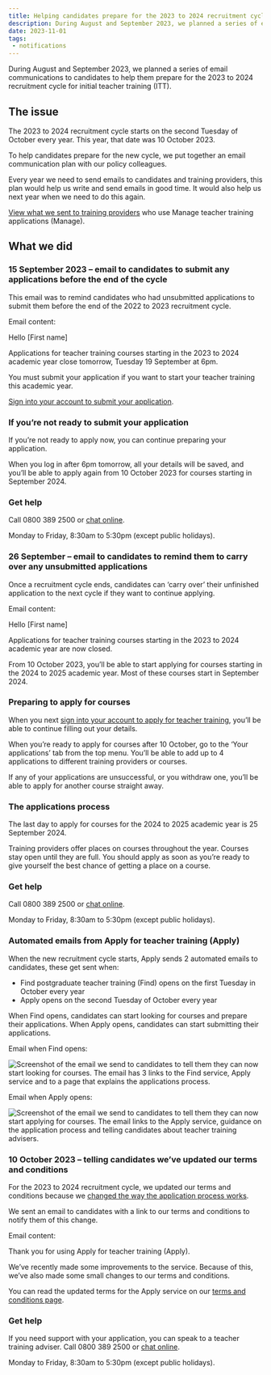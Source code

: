 ```yaml
---
title: Helping candidates prepare for the 2023 to 2024 recruitment cycle
description: During August and September 2023, we planned a series of email communications to candidates to help them prepare for the 2023 to 2024 recruitment cycle for initial teacher training (ITT). 
date: 2023-11-01
tags:
 - notifications
---
```


During August and September 2023, we planned a series of email communications to candidates to help them prepare for the 2023 to 2024 recruitment cycle for initial teacher training (ITT).

## The issue

The 2023 to 2024 recruitment cycle starts on the second Tuesday of October every year. This year, that date was 10 October 2023.

To help candidates prepare for the new cycle, we put together an email communication plan with our policy colleagues.

Every year we need to send emails to candidates and training providers, this plan would help us write and send emails in good time. It would also help us next year when we need to do this again.

[View what we sent to training providers](/manage-teacher-training-applications/end-of-recruitment-cycle-emails) who use Manage teacher training applications (Manage).

## What we did

### 15 September 2023 – email to candidates to submit any applications before the end of the cycle

This email was to remind candidates who had unsubmitted applications to submit them before the end of the 2022 to 2023 recruitment cycle.

Email content:

<div class="govuk-inset-text">

Hello [First name]

Applications for teacher training courses starting in the 2023 to 2024 academic year close tomorrow, Tuesday 19 September at 6pm.

You must submit your application if you want to start your teacher training this academic year.

[Sign into your account to submit your application](https://www.apply-for-teacher-training.service.gov.uk/candidate/account).

### If you’re not ready to submit your application

If you’re not ready to apply now, you can continue preparing your application.

When you log in after 6pm tomorrow, all your details will be saved, and you’ll be able to apply again from 10 October 2023 for courses starting in September 2024.

### Get help

Call 0800 389 2500 or [chat online](https://getintoteaching.education.gov.uk/help-and-support).

Monday to Friday, 8:30am to 5:30pm (except public holidays).

</div>

### 26 September – email to candidates to remind them to carry over any unsubmitted applications

Once a recruitment cycle ends, candidates can ‘carry over’ their unfinished application to the next cycle if they want to continue applying.

Email content:

<div class="govuk-inset-text">

Hello [First name]

Applications for teacher training courses starting in the 2023 to 2024 academic year are now closed.

From 10 October 2023, you’ll be able to start applying for courses starting in the 2024 to 2025 academic year. Most of these courses start in September 2024.

### Preparing to apply for courses

When you next [sign into your account to apply for teacher training](https://www.apply-for-teacher-training.service.gov.uk/candidate/account), you’ll be able to continue filling out your details.

When you’re ready to apply for courses after 10 October, go to the ‘Your applications’ tab from the top menu. You’ll be able to add up to 4 applications to different training providers or courses.

If any of your applications are unsuccessful, or you withdraw one, you’ll be able to apply for another course straight away.

### The applications process

The last day to apply for courses for the 2024 to 2025 academic year is 25 September 2024.

Training providers offer places on courses throughout the year. Courses stay open until they are full. You should apply as soon as you’re ready to give yourself the best chance of getting a place on a course.

### Get help

Call 0800 389 2500 or [chat online](https://getintoteaching.education.gov.uk/help-and-support).

Monday to Friday, 8:30am to 5:30pm (except public holidays).

</div>

### Automated emails from Apply for teacher training (Apply)

When the new recruitment cycle starts, Apply sends 2 automated emails to candidates, these get sent when:

- Find postgraduate teacher training (Find) opens on the first Tuesday in October every year
- Apply opens on the second Tuesday of October every year

When Find opens, candidates can start looking for courses and prepare their applications. When Apply opens, candidates can start submitting their applications.

Email when Find opens:

![Screenshot of the email we send to candidates to tell them they can now start looking for courses. The email has 3 links to the Find service, Apply service and to a page that explains the applications process.](find_open_email.png)

Email when Apply opens:

![Screenshot of the email we send to candidates to tell them they can now start applying for courses. The email links to the Apply service, guidance on the application process and telling candidates about teacher training advisers.](apply-open-email.png)

### 10 October 2023 – telling candidates we’ve updated our terms and conditions

For the 2023 to 2024 recruitment cycle, we updated our terms and conditions because we [changed the way the application process works](/apply-for-teacher-training/changing-application-process).

We sent an email to candidates with a link to our terms and conditions to notify them of this change.

Email content:

<div class="govuk-inset-text">

Thank you for using Apply for teacher training (Apply).

We’ve recently made some improvements to the service. Because of this, we’ve also made some small changes to our terms and conditions.

You can read the updated terms for the Apply service on our [terms and conditions page](https://www.apply-for-teacher-training.service.gov.uk/candidate/terms-of-use).

### Get help

If you need support with your application, you can speak to a teacher training adviser. Call 0800 389 2500 or [chat online](https://getintoteaching.education.gov.uk/help-and-support).

Monday to Friday, 8:30am to 5:30pm (except public holidays).

</div>
